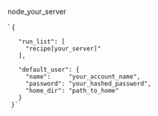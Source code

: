 
node_your_server

`    {
     
       "run_list": [
         "recipe[your_server]"
       ],
     
       "default_user": {
         "name":     "your_account_name",
         "password": "your_hashed_password",
         "home_dir": "path_to_home"
       }
     }`
